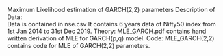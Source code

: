 Maximum Likelihood estimation of GARCH(2,2) parameters
Description of Data:  
  Data is contained in nse.csv
  It contains 6 years data of Nifty50 index from 1st Jan 2014 to 31st Dec 2019.
Theory:
  MLE_GARCH.pdf contains hand written derivation of MLE for GARCH(p,q) model.
Code:
  MLE_GARCH(2,2) contains code for MLE of GARCH(2,2) parameters. 
